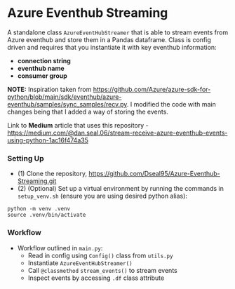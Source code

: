 
# Azure Eventhub Streaming
A standalone class `AzureEventHubStreamer` that is able to stream events from Azure eventhub and store them in a Pandas dataframe. Class is config driven and requires that you instantiate it with key eventhub information: 
- **connection string**
- **eventhub name**
- **consumer group**

**NOTE:** Inspiration taken from https://github.com/Azure/azure-sdk-for-python/blob/main/sdk/eventhub/azure-eventhub/samples/sync_samples/recv.py. I modified the code with main changes being that I added a way of storing the events. 

Link to **Medium** article that uses this repository - https://medium.com/@dan.seal.06/stream-receive-azure-eventhub-events-using-python-1ac16f474a35

### Setting Up

- (1) Clone the repository, https://github.com/Dseal95/Azure-Eventhub-Streaming.git
- (2) (Optional) Set up a virtual environment by running the commands in `setup_venv.sh` (ensure you are using desired python alias):

```
python -m venv .venv
source .venv/bin/activate
```

### Workflow
- Workflow outlined in `main.py`:
    - Read in config using `Config()` class from `utils.py`
    - Instantiate  `AzureEventHubStreamer()`
    - Call `@classmethod` `stream_events()` to stream events
    - Inspect events by accessing `.df` class attribute


